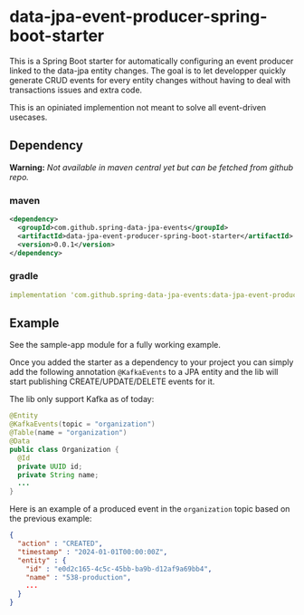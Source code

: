 # data-jpa-event-producer-spring-boot-starter

This is a Spring Boot starter for automatically configuring an event producer linked to the data-jpa entity changes. The goal is to let developper quickly generate CRUD events for every entity changes without having to deal with transactions issues and extra code.

This is an opiniated implemention not meant to solve all event-driven usecases.

## Dependency
__Warning:__ _Not available in maven central yet but can be fetched from github repo._

### maven
``` xml
<dependency>
  <groupId>com.github.spring-data-jpa-events</groupId>
  <artifactId>data-jpa-event-producer-spring-boot-starter</artifactId>
  <version>0.0.1</version>
</dependency>
```
### gradle
``` yaml
implementation 'com.github.spring-data-jpa-events:data-jpa-event-producer-spring-boot-starter:0.0.1'
```

## Example

See the sample-app module for a fully working example.

Once you added the starter as a dependency to your project you can simply add the following annotation `@KafkaEvents` to a JPA entity and the lib will start publishing CREATE/UPDATE/DELETE events for it. 

The lib only support Kafka as of today:
``` java
@Entity
@KafkaEvents(topic = "organization")
@Table(name = "organization")
@Data
public class Organization {
  @Id 
  private UUID id;
  private String name;
  ...
}
```

Here is an example of a produced event in the `organization` topic based on the previous example:
``` json
{
  "action" : "CREATED",
  "timestamp" : "2024-01-01T00:00:00Z",
  "entity" : {
    "id" : "e0d2c165-4c5c-45bb-ba9b-d12af9a69bb4",
    "name" : "538-production",
    ...
  }
}
```